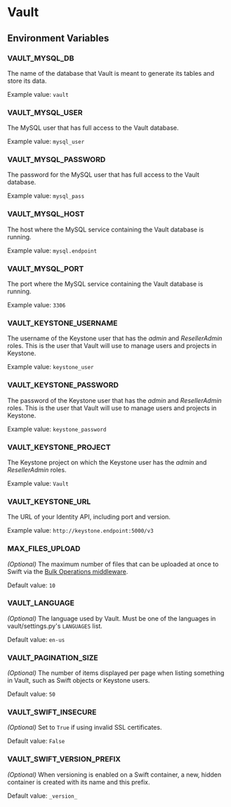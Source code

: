 # Vault

## Environment Variables

### VAULT_MYSQL_DB

The name of the database that Vault is meant to generate its tables and store its data.

Example value: `vault`


### VAULT_MYSQL_USER

The MySQL user that has full access to the Vault database.

Example value: `mysql_user`


### VAULT_MYSQL_PASSWORD

The password for the MySQL user that has full access to the Vault database.

Example value: `mysql_pass`


### VAULT_MYSQL_HOST

The host where the MySQL service containing the Vault database is running.

Example value: `mysql.endpoint`


### VAULT_MYSQL_PORT

The port where the MySQL service containing the Vault database is running.

Example value: `3306`


### VAULT_KEYSTONE_USERNAME

The username of the Keystone user that has the *admin* and *ResellerAdmin* roles. This is the user that Vault will use to manage users and projects in Keystone.

Example value: `keystone_user`


### VAULT_KEYSTONE_PASSWORD

The password of the Keystone user that has the *admin* and *ResellerAdmin* roles. This is the user that Vault will use to manage users and projects in Keystone.

Example value: `keystone_password`


### VAULT_KEYSTONE_PROJECT

The Keystone project on which the Keystone user has the *admin* and *ResellerAdmin* roles.

Example value: `Vault`


### VAULT_KEYSTONE_URL

The URL of your Identity API, including port and version.

Example value: `http://keystone.endpoint:5000/v3`


### MAX_FILES_UPLOAD

*(Optional)* The maximum number of files that can be uploaded at once to Swift via the [Bulk Operations middleware](https://www.swiftstack.com/docs/admin/middleware/bulk.html).

Default value: `10`


### VAULT_LANGUAGE

*(Optional)* The language used by Vault. Must be one of the languages in vault/settings.py's `LANGUAGES` list.

Default value: `en-us`


### VAULT_PAGINATION_SIZE

*(Optional)* The number of items displayed per page when listing something in Vault, such as Swift objects or Keystone users.

Default value: `50`


### VAULT_SWIFT_INSECURE

*(Optional)* Set to `True` if using invalid SSL certificates.

Default value: `False`


### VAULT_SWIFT_VERSION_PREFIX

*(Optional)* When versioning is enabled on a Swift container, a new, hidden container is created with its name and this prefix.

Default value: `_version_`
